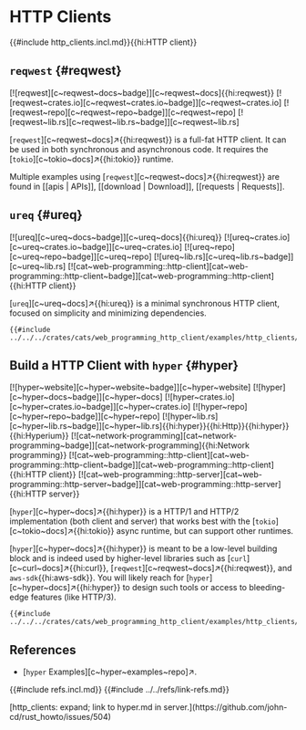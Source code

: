 # HTTP Clients

{{#include http_clients.incl.md}}{{hi:HTTP client}}

## `reqwest` {#reqwest}

[![reqwest][c~reqwest~docs~badge]][c~reqwest~docs]{{hi:reqwest}}
[![reqwest~crates.io][c~reqwest~crates.io~badge]][c~reqwest~crates.io]
[![reqwest~repo][c~reqwest~repo~badge]][c~reqwest~repo]
[![reqwest~lib.rs][c~reqwest~lib.rs~badge]][c~reqwest~lib.rs]

[`reqwest`][c~reqwest~docs]↗{{hi:reqwest}} is a full-fat HTTP client. It can be used in both synchronous and asynchronous code. It requires the [`tokio`][c~tokio~docs]↗{{hi:tokio}} runtime.

Multiple examples using [`reqwest`][c~reqwest~docs]↗{{hi:reqwest}} are found in [[apis | APIs]], [[download | Download]], [[requests | Requests]].

## `ureq` {#ureq}

[![ureq][c~ureq~docs~badge]][c~ureq~docs]{{hi:ureq}}
[![ureq~crates.io][c~ureq~crates.io~badge]][c~ureq~crates.io]
[![ureq~repo][c~ureq~repo~badge]][c~ureq~repo]
[![ureq~lib.rs][c~ureq~lib.rs~badge]][c~ureq~lib.rs]
[![cat~web-programming::http-client][cat~web-programming::http-client~badge]][cat~web-programming::http-client]{{hi:HTTP client}}

[`ureq`][c~ureq~docs]↗{{hi:ureq}} is a minimal synchronous HTTP client, focused on simplicity and minimizing dependencies.

```rust,editable
{{#include ../../../crates/cats/web_programming_http_client/examples/http_clients/ureq.rs:example}}
```

## Build a HTTP Client with `hyper` {#hyper}

[![hyper~website][c~hyper~website~badge]][c~hyper~website] [![hyper][c~hyper~docs~badge]][c~hyper~docs] [![hyper~crates.io][c~hyper~crates.io~badge]][c~hyper~crates.io] [![hyper~repo][c~hyper~repo~badge]][c~hyper~repo] [![hyper~lib.rs][c~hyper~lib.rs~badge]][c~hyper~lib.rs]{{hi:hyper}}{{hi:Http}}{{hi:hyper}}{{hi:Hyperium}} [![cat~network-programming][cat~network-programming~badge]][cat~network-programming]{{hi:Network programming}} [![cat~web-programming::http-client][cat~web-programming::http-client~badge]][cat~web-programming::http-client]{{hi:HTTP client}} [![cat~web-programming::http-server][cat~web-programming::http-server~badge]][cat~web-programming::http-server]{{hi:HTTP server}}

[`hyper`][c~hyper~docs]↗{{hi:hyper}} is a HTTP/1 and HTTP/2 implementation (both client and server) that works best with the [`tokio`][c~tokio~docs]↗{{hi:tokio}} async runtime, but can support other runtimes.

[`hyper`][c~hyper~docs]↗{{hi:hyper}} is meant to be a low-level building block and is indeed used by higher-level libraries such as [`curl`][c~curl~docs]↗{{hi:curl}}, [`reqwest`][c~reqwest~docs]↗{{hi:reqwest}}, and `aws-sdk`{{hi:aws-sdk}}. You will likely reach for [`hyper`][c~hyper~docs]↗{{hi:hyper}} to design such tools or access to bleeding-edge features (like HTTP/3).

```rust,editable
{{#include ../../../crates/cats/web_programming_http_client/examples/http_clients/hyper.rs:example}}
```

## References

- [`hyper` Examples][c~hyper~examples~repo]↗.

{{#include refs.incl.md}}
{{#include ../../refs/link-refs.md}}

<div class="hidden">
[http_clients: expand; link to hyper.md in server.](https://github.com/john-cd/rust_howto/issues/504)
</div>
